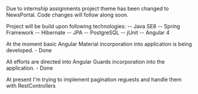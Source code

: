 Due to internship assignments project theme has been changed to NewsPortal. Code changes will follow along soon.

Project will be build upon following technologies:
-- Java SE8
-- Spring Framework
-- Hibernate
-- JPA
-- PostgreSQL
-- jUnit
-- Angular 4 

At the moment basic Angular Material incorporation into application is being developed. - Done

All efforts are directed into Angular Guards incorporation into the application. - Done

At present I'm trying to implement pagination reguests and handle them with RestControllers